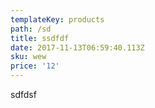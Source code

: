 ```yaml
---
templateKey: products
path: /sd
title: ssdfdf
date: 2017-11-13T06:59:40.113Z
sku: wew
price: '12'
---
```

sdfdsf
